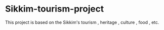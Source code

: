 # Sikkim-tourism-project
This project is based on the Sikkim's tourism , heritage , culture , food  , etc. 
